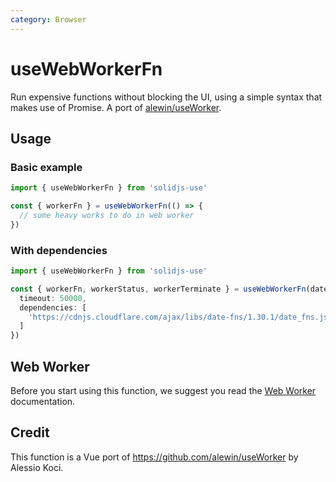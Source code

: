 ```yaml
---
category: Browser
---
```


# useWebWorkerFn

Run expensive functions without blocking the UI, using a simple syntax that makes use of Promise. A port of [alewin/useWorker](https://github.com/alewin/useWorker).

## Usage

### Basic example

```js
import { useWebWorkerFn } from 'solidjs-use'

const { workerFn } = useWebWorkerFn(() => {
  // some heavy works to do in web worker
})
```

### With dependencies

```ts {7-9}
import { useWebWorkerFn } from 'solidjs-use'

const { workerFn, workerStatus, workerTerminate } = useWebWorkerFn(dates => dates.sort(dateFns.compareAsc), {
  timeout: 50000,
  dependencies: [
    'https://cdnjs.cloudflare.com/ajax/libs/date-fns/1.30.1/date_fns.js' // dateFns
  ]
})
```

## Web Worker

Before you start using this function, we suggest you read the [Web Worker](https://developer.mozilla.org/en-US/docs/Web/API/Web_Workers_API/Using_web_workers) documentation.

## Credit

This function is a Vue port of https://github.com/alewin/useWorker by Alessio Koci.
